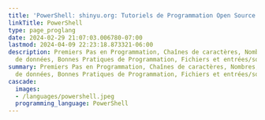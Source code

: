 ```yaml
---
title: 'PowerShell: shinyu.org: Tutoriels de Programmation Open Source'
linkTitle: PowerShell
type: page_proglang
date: 2024-02-29 21:07:03.006780-07:00
lastmod: 2024-04-09 22:23:18.873321-06:00
description: Premiers Pas en Programmation, Chaînes de caractères, Nombres, Structures
  de données, Bonnes Pratiques de Programmation, Fichiers et entrées/sorties,…
summary: Premiers Pas en Programmation, Chaînes de caractères, Nombres, Structures
  de données, Bonnes Pratiques de Programmation, Fichiers et entrées/sorties,…
cascade:
  images:
  - /languages/powershell.jpeg
  programming_language: PowerShell
---
```

